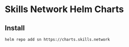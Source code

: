 # Skills Network Helm Charts

## Install

```bash
helm repo add sn https://charts.skills.network
```
